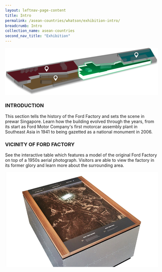 ```yaml
---
layout: leftnav-page-content
title: Intro
permalink: /asean-countries/whatson/exhibition-intro/
breadcrumb: Intro
collection_name: asean-countries
second_nav_title: "Exhibition"
---
```


![Exhibition Intro](/images/formerford/greenmap.png)

### INTRODUCTION

This section tells the history of the Ford Factory and sets the scene in prewar Singapore. Learn how the building evolved through the years, from its start as Ford Motor Company's first motorcar assembly plant in Southeast Asia in 1941 to being gazetted as a national monument in 2006.



### VICINITY OF FORD FACTORY

See the interactive table which features a model of the original Ford Factory on top of a 1950s aerial photograph. Visitors are able to view the factory in its former glory and learn more about the surrounding area.

![Exhibition Intro](/images/formerford/interactivetable.jpg)

